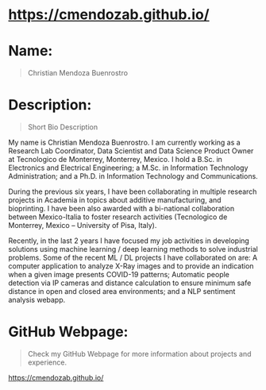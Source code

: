 # https://cmendozab.github.io/

# Name:
> Christian Mendoza Buenrostro

# Description: 
> Short Bio Description 

My name is Christian Mendoza Buenrostro. I am currently working as a Research Lab Coordinator, Data Scientist and Data Science Product Owner at Tecnologico de Monterrey, Monterrey, Mexico. I hold a B.Sc. in Electronics and Electrical Engineering; a M.Sc. in Information Technology Administration; and a Ph.D. in Information Technology and Communications.

During the previous six years, I have been collaborating in multiple research projects in Academia in topics about additive manufacturing, and bioprinting. I have been also awarded with a bi-national collaboration between Mexico-Italia to foster research activities (Tecnologico de Monterrey, Mexico – University of Pisa, Italy).

Recently, in the last 2 years I have focused my job activities in developing solutions using machine learning / deep learning methods to solve industrial problems. Some of the recent ML / DL projects I have collaborated on are: A computer application to analyze X-Ray images and to provide an indication when a given image presents COVID-19 patterns; Automatic people detection via IP cameras and distance calculation to ensure minimum safe distance in open and closed area environments; and a NLP sentiment analysis webapp.

# GitHub Webpage:
> Check my GitHub Webpage for more information about projects and experience.

https://cmendozab.github.io/
